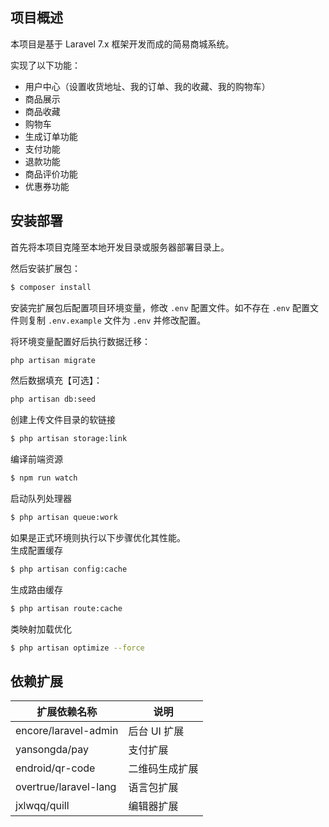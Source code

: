 ## 项目概述

本项目是基于 Laravel 7.x 框架开发而成的简易商城系统。

实现了以下功能：
* 用户中心（设置收货地址、我的订单、我的收藏、我的购物车）
* 商品展示
* 商品收藏
* 购物车
* 生成订单功能
* 支付功能
* 退款功能
* 商品评价功能
* 优惠券功能

## 安装部署

首先将本项目克隆至本地开发目录或服务器部署目录上。

然后安装扩展包：
```sh
$ composer install
```

安装完扩展包后配置项目环境变量，修改 `.env` 配置文件。如不存在 `.env` 配置文件则复制 `.env.example` 文件为 `.env` 并修改配置。

将环境变量配置好后执行数据迁移：
```sh
php artisan migrate
```

然后数据填充【可选】：
```sh
php artisan db:seed
```

创建上传文件目录的软链接
```sh
$ php artisan storage:link
```

编译前端资源
```sh
$ npm run watch
```

启动队列处理器
```sh
$ php artisan queue:work
```

如果是正式环境则执行以下步骤优化其性能。  
生成配置缓存
```sh
$ php artisan config:cache
```

生成路由缓存
```sh
$ php artisan route:cache
```

类映射加载优化
```sh
$ php artisan optimize --force
```

## 依赖扩展

| 扩展依赖名称          | 说明           |
| --------------------- | -------------- |
| encore/laravel-admin  | 后台 UI 扩展   |
| yansongda/pay         | 支付扩展       |
| endroid/qr-code       | 二维码生成扩展 |
| overtrue/laravel-lang | 语言包扩展     |
| jxlwqq/quill          | 编辑器扩展     |